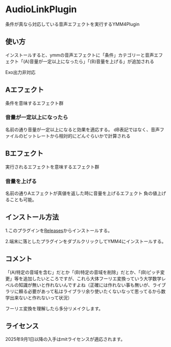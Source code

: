 # AudioLinkPlugin
条件が真なら対応している音声エフェクトを実行するYMM4Plugin
## 使い方
インストールすると、ymmの音声エフェクトに「条件」カテゴリーと音声エフェクト「(A)音量が一定以上になったら」「(B)音量を上げる」が追加される

Exo出力非対応
## Aエフェクト
条件を意味するエフェクト群
### 音量が一定以上になったら
名前の通り音量が一定以上になると効果を適応する。
dB表記ではなく、音声ファイルのビットレートから相対的にどんぐらいかで計算される
## Bエフェクト
実行されるエフェクトを意味するエフェクト群
### 音量を上げる
名前の通りAエフェクトが真値を返した時に音量を上げるエフェクト
負の値上げることも可能。
## インストール方法
1.このプラグインを[Releases](https://github.com/dmmo-com-jp/AudioLinkPlugin/releases)からインストールする。

2.端末に落としたプラグインをダブルクリックしてYMM4にインストールする。

## コメント
「(A)特定の音域を含む」だとか「(B)特定の音域を削除」だとか、「(B)ピッチ変更」等を追加したいところですが、これら大体フーリエ変換っていう大学数学レベルの知識が無いと作れないんですよね（正確には作れない事も無いが、ライブラリに頼る必要があって私はライブラリ余り使いたくないなって思ってるから数学出来ないと作れないって状況）

フーリエ変換を理解したら多分リメイクします。

## ライセンス
2025年9月1日以降の入手はmitライセンスが適応されます。
